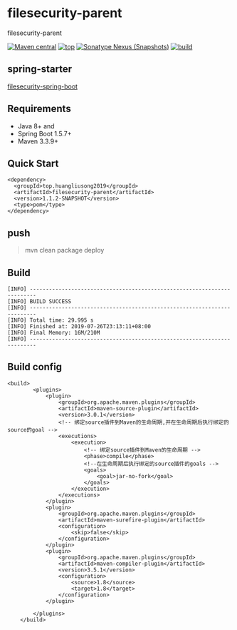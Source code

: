# filesecurity-parent
filesecurity-parent

[![Maven central](https://img.shields.io/badge/Maven%20central-v1.1-red.svg)](https://search.maven.org/)
[![top](https://img.shields.io/badge/build-top.huangliusong2019-green.svg)]()
[![Sonatype Nexus (Snapshots)](https://img.shields.io/badge/Sonatype%20Nexus-v1.1-blue.svg)](https://oss.sonatype.org/content/repositories/snapshots/top/huangliusong2019/)
[![build](https://img.shields.io/badge/build-passing-brightgreen.svg)](https://github.com/huangliusong1994/filesecurityspringboot)


## spring-starter
[filesecurity-spring-boot](https://github.com/huangliusong1994/filesecurityspringboot)

## Requirements

* Java 8+ and 
* Spring Boot 1.5.7+
* Maven 3.3.9+


## Quick Start

~~~
<dependency>
  <groupId>top.huangliusong2019</groupId>
  <artifactId>filesecurity-parent</artifactId>
  <version>1.1.2-SNAPSHOT</version>
  <type>pom</type>
</dependency>
~~~


## push
> mvn clean package deploy

## Build
~~~
[INFO] ------------------------------------------------------------------------
[INFO] BUILD SUCCESS
[INFO] ------------------------------------------------------------------------
[INFO] Total time: 29.995 s
[INFO] Finished at: 2019-07-26T23:13:11+08:00
[INFO] Final Memory: 16M/210M
[INFO] ------------------------------------------------------------------------
~~~

## Build config
~~~
<build>
        <plugins>
            <plugin>
                <groupId>org.apache.maven.plugins</groupId>
                <artifactId>maven-source-plugin</artifactId>
                <version>3.0.1</version>
                <!-- 绑定source插件到Maven的生命周期,并在生命周期后执行绑定的source的goal -->
                <executions>
                    <execution>
                        <!-- 绑定source插件到Maven的生命周期 -->
                        <phase>compile</phase>
                        <!--在生命周期后执行绑定的source插件的goals -->
                        <goals>
                            <goal>jar-no-fork</goal>
                        </goals>
                    </execution>
                </executions>
            </plugin>
            <plugin>
                <groupId>org.apache.maven.plugins</groupId>
                <artifactId>maven-surefire-plugin</artifactId>
                <configuration>
                    <skip>false</skip>
                </configuration>
            </plugin>
            <plugin>
                <groupId>org.apache.maven.plugins</groupId>
                <artifactId>maven-compiler-plugin</artifactId>
                <version>3.5.1</version>
                <configuration>
                    <source>1.8</source>
                    <target>1.8</target>
                </configuration>
            </plugin>

        </plugins>
    </build>
~~~